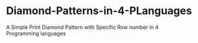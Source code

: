 # Diamond-Patterns-in-4-PLanguages
A Simple Print Diamond Pattern with Specific Row number in 4 Programming languages
